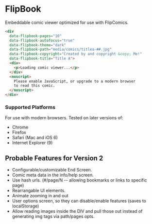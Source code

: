 # FlipBook

Embeddable comic viewer optimized for use with FlipComics.


```html
<div 
  data-flipbook-pages="10" 
  data-flipbook-autofocus="true"
  data-flipbook-theme="dark"
  data-flipbook-path="media/comics/titlea-##.jpg" 
  data-flipbook-copyright="Created by and copyright &copy; Me!" 
  data-flipbook-title="Title A">
  <div>
    <p>Loading comic viewer...</p>
  </div>
  <noscript>
    Please enable JavaScript, or upgrade to a modern browser
    to read this comic.
  </noscript>
</div>
```

### Supported Platforms

For use with modern browsers. Tested on later versions of:

- Chrome
- Firefox
- Safari (Mac and iOS 6)
- Internet Explorer (9)

## Probable Features for Version 2

- Configurable/customizable End Screen.
- Comic meta data in the info/help screen.
- Use hash urls. (#/page/N -- allowing bookmarks or links to specific page)
- Rearrangable UI elements.
- Animate zooming in and out
- User options screen, so they can disable/enable features (saves to localStorage) 
- Allow reading images inside the DIV and pull those out instead of generating img tags via path/pages opts.